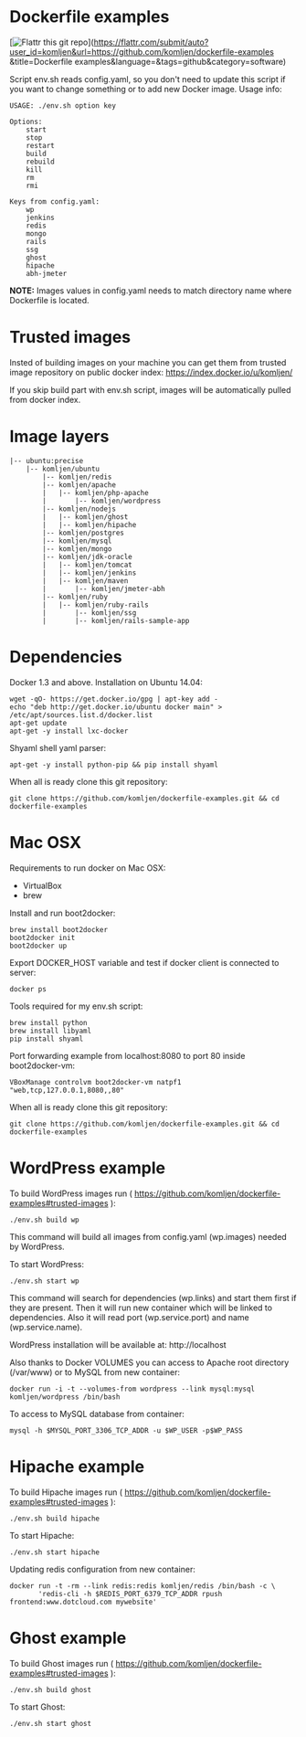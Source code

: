 Dockerfile examples
======
[![Flattr this git repo](https://img.shields.io/badge/donate-flattr-red.svg)](https://flattr.com/submit/auto?user_id=komljen&url=https://github.com/komljen/dockerfile-examples
&title=Dockerfile examples&language=&tags=github&category=software)

Script env.sh reads config.yaml, so you don't need to update this script if you want to change something or to add new Docker image. Usage info:

    USAGE: ./env.sh option key

    Options:
        start
        stop
        restart
        build
        rebuild
        kill
        rm
        rmi

    Keys from config.yaml:
        wp
        jenkins
        redis
        mongo
        rails
        ssg
        ghost
        hipache
        abh-jmeter

**NOTE:**
Images values in config.yaml needs to match directory name where Dockerfile is located.

Trusted images
======

Insted of building images on your machine you can get them from trusted image repository on public docker index:
https://index.docker.io/u/komljen/

If you skip build part with env.sh script, images will be automatically pulled from docker index.

Image layers
======

    |-- ubuntu:precise
        |-- komljen/ubuntu
            |-- komljen/redis
            |-- komljen/apache
            |   |-- komljen/php-apache
            |       |-- komljen/wordpress
            |-- komljen/nodejs
            |   |-- komljen/ghost
            |   |-- komljen/hipache
            |-- komljen/postgres
            |-- komljen/mysql
            |-- komljen/mongo
            |-- komljen/jdk-oracle
            |   |-- komljen/tomcat
            |   |-- komljen/jenkins
            |   |-- komljen/maven
            |       |-- komljen/jmeter-abh
            |-- komljen/ruby
            |   |-- komljen/ruby-rails
            |       |-- komljen/ssg
            |       |-- komljen/rails-sample-app

Dependencies
======

Docker 1.3 and above. Installation on Ubuntu 14.04:

    wget -qO- https://get.docker.io/gpg | apt-key add -
    echo "deb http://get.docker.io/ubuntu docker main" > /etc/apt/sources.list.d/docker.list
    apt-get update
    apt-get -y install lxc-docker

Shyaml shell yaml parser:

    apt-get -y install python-pip && pip install shyaml

When all is ready clone this git repository:

    git clone https://github.com/komljen/dockerfile-examples.git && cd dockerfile-examples

Mac OSX
======

Requirements to run docker on Mac OSX:

- VirtualBox
- brew

Install and run boot2docker:

    brew install boot2docker
    boot2docker init
    boot2docker up

Export DOCKER_HOST variable and test if docker client is connected to server:

    docker ps

Tools required for my env.sh script:

    brew install python
    brew install libyaml
    pip install shyaml

Port forwarding example from localhost:8080 to port 80 inside boot2docker-vm:

    VBoxManage controlvm boot2docker-vm natpf1 "web,tcp,127.0.0.1,8080,,80"

When all is ready clone this git repository:

    git clone https://github.com/komljen/dockerfile-examples.git && cd dockerfile-examples

WordPress example
======

To build WordPress images run ( https://github.com/komljen/dockerfile-examples#trusted-images ):

    ./env.sh build wp

This command will build all images from config.yaml (wp.images) needed by WordPress.


To start WordPress:

    ./env.sh start wp

This command will search for dependencies (wp.links) and start them first if they are present. Then it will run new container which will be linked to dependencies. Also it will read port (wp.service.port) and name (wp.service.name).

WordPress installation will be available at: http://localhost

Also thanks to Docker VOLUMES you can access to Apache root directory (/var/www) or to MySQL from new container:

    docker run -i -t --volumes-from wordpress --link mysql:mysql komljen/wordpress /bin/bash

To access to MySQL database from container:

    mysql -h $MYSQL_PORT_3306_TCP_ADDR -u $WP_USER -p$WP_PASS

Hipache example
======

To build Hipache images run ( https://github.com/komljen/dockerfile-examples#trusted-images ):

    ./env.sh build hipache

To start Hipache:

    ./env.sh start hipache

Updating redis configuration from new container:

    docker run -t -rm --link redis:redis komljen/redis /bin/bash -c \
           'redis-cli -h $REDIS_PORT_6379_TCP_ADDR rpush frontend:www.dotcloud.com mywebsite'

Ghost example
======

To build Ghost images run ( https://github.com/komljen/dockerfile-examples#trusted-images ):

    ./env.sh build ghost

To start Ghost:

    ./env.sh start ghost
